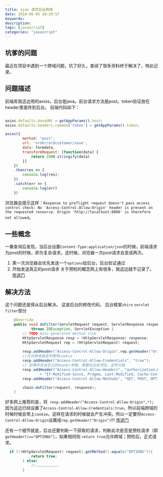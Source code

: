 ```yaml
---
title: ajax 请求后台跨域
date: 2018-06-05 10:29:57
keywords:
description:
tags: [javascript]
categories: "javascript"
---
```

## 坑爹的问题
最近在项目中遇到一个跨域问题，坑了好久，查阅了很多资料终于解决了，特此记录。

## 问题描述
前端库我这边用的axios。后台是java。前台请求方法是post。token验证放在header里面传到后台。
前端代码如下：

<!--more-->

``` javascript

axios.defaults.baseURL = getAppParams().host;
axios.defaults.headers.common['token'] = getAppParams().token;

axios({
        method: "post",
        url: 'order/ordcustomer/save',
        data: formdata,
        transformRequest: [function(data) {
            return JSON.stringify(data)
        }]
    })
    .then(res => {
        console.log(res);
    })
    .catch(err => {
        console.log(err)
    })
```
浏览器会提示这样：`Response to preflight request doesn't pass access control check: No 'Access-Control-Allow-Origin' header is present on the requested resource. Origin 'http://localhost:8080' is therefore not allowed`。

## 一些概念
一番查询后发现。当后台设置`Content-Type:application/json`的时候，前端请求为post的时候，即为复杂请求。这时候，浏览器一次post请求会变成两次。
1. 第一次浏览器会优先发送一个`options`给后台，后台验证通过
2. 开始发送真正的post请求
关于预检的概念网上有很多，我这边就不记录了。[传送门](https://blog.csdn.net/wang379275614/article/details/53333775?locationNum=2&fps=1)


## 解决方法
这个问题还是得从后台解决。 这是后台的修改代码。
后台框架`shiro`
`servlet filter`部分

``` java
    @Override
	public void doFilter(ServletRequest request, ServletResponse response, FilterChain chain)
			throws IOException, ServletException {
		// TODO Auto-generated method stub
		HttpServletResponse resp = (HttpServletResponse) response;
		HttpServletRequest rep = (HttpServletRequest) request;
		
		resp.addHeader("Access-Control-Allow-Origin",rep.getHeader("Origin"));
		//允许跨域请求中携带cookie		
		resp.addHeader("Access-Control-Allow-Credentials", "true");
		// 如果存在自定义的header参数，需要在此处添加，逗号分隔
		resp.addHeader("Access-Control-Allow-Headers", "authorization,Origin, No-Cache, X-Requested-With, "
				+ "If-Modified-Since, Pragma, Last-Modified, Cache-Control, Expires, " + "Content-Type, X-E4M-With");
		resp.addHeader("Access-Control-Allow-Methods", "GET, POST, OPTIONS");

		chain.doFilter(request, response);
	}

```
好多网上推荐的是，将`	resp.addHeader("Access-Control-Allow-Origin",*);`因为这边已经设置了`Access-Control-Allow-Credentials:true`，所以前端跨域的时候时候会带上`cookie`。这样在请求的时候就会产生冲突。所以一定要将`Access-Control-Allow-Origin`设置成`rep.getHeader("Origin")`!!!  [传送门](https://my.oschina.net/qinghang/blog/1608792)

还有一个细节就是，后台还要判断一下获取的请求，判断此次是否是预检请求（即`getHeader()=="OPTIONS"`），如果相同则 `return true`允许跨域；预检后，正式请求。
``` java
  if (((HttpServletRequest) request).getMethod().equals("OPTIONS")){
            return true;
        } else{
            //。。。。。。。。。。。。。
        }
```